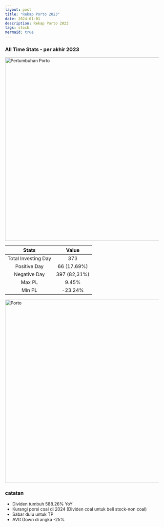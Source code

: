 ```yaml
---
layout: post
title: "Rekap Porto 2023"
date: 2024-01-01
description: Rekap Porto 2023
tags: stock
mermaid: true
---
```


### All Time Stats - per akhir 2023


<img src="{{site.url}}/img/porto/2023/pertumbuhan.png" alt="Pertumbuhan Porto" width="600" height="auto">


| Stats  | Value  |
|:---:|:---:|
| Total Investing Day  | 373  |
| Positive Day | 66 (17.69%)  |
| Negative Day  | 397 (82,31%)  |
| Max PL  | 9.45%  |
| Min PL  | -23.24%  |


<img src="{{site.url}}/img/porto/2023/porto.png" alt="Porto" width="600" height="auto">

### catatan
- Dividen tumbuh 588.26% YoY
- Kurangi porsi coal di 2024 (Dividen coal untuk beli stock-non coal)
- Sabar dulu untuk TP
- AVG Down di angka -25% 